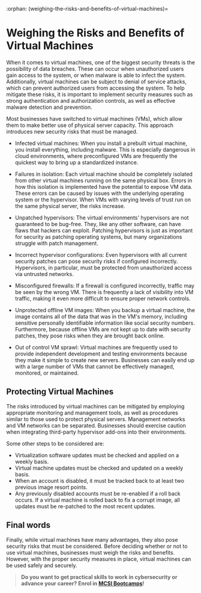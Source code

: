 :orphan:
(weighing-the-risks-and-benefits-of-virtual-machines)=
# Weighing the Risks and Benefits of Virtual Machines
 

When it comes to virtual machines, one of the biggest security threats is the possibility of data breaches. These can occur when unauthorized users gain access to the system, or when malware is able to infect the system. Additionally, virtual machines can be subject to denial of service attacks, which can prevent authorized users from accessing the system. To help mitigate these risks, it is important to implement security measures such as strong authentication and authorization controls, as well as effective malware detection and prevention.

Most businesses have switched to virtual machines (VMs), which allow them to make better use of physical server capacity. This approach introduces new security risks that must be managed.

* Infected virtual machines: When you install a prebuilt virtual machine, you install everything, including malware. This is especially dangerous in cloud environments, where preconfigured VMs are frequently the quickest way to bring up a standardized instance.

* Failures in isolation: Each virtual machine should be completely isolated from other virtual machines running on the same physical box. Errors in how this isolation is implemented have the potential to expose VM data. These errors can be caused by issues with the underlying operating system or the hypervisor. When VMs with varying levels of trust run on the same physical server, the risks increase.

* Unpatched hypervisors: The virtual environments' hypervisors are not guaranteed to be bug-free. They, like any other software, can have flaws that hackers can exploit. Patching hypervisors is just as important for security as patching operating systems, but many organizations struggle with patch management.

* Incorrect hypervisor configurations: Even hypervisors with all current security patches can pose security risks if configured incorrectly. Hypervisors, in particular, must be protected from unauthorized access via untrusted networks.

* Misconfigured firewalls: If a firewall is configured incorrectly, traffic may be seen by the wrong VM. There is frequently a lack of visibility into VM traffic, making it even more difficult to ensure proper network controls.

* Unprotected offline VM images: When you backup a virtual machine, the image contains all of the data that was in the VM's memory, including sensitive personally identifiable information like social security numbers. Furthermore, because offline VMs are not kept up to date with security patches, they pose risks when they are brought back online.

* Out of control VM sprawl: Virtual machines are frequently used to provide independent development and testing environments because they make it simple to create new servers. Businesses can easily end up with a large number of VMs that cannot be effectively managed, monitored, or maintained.

## Protecting Virtual Machines

The risks introduced by virtual machines can be mitigated by employing appropriate monitoring and management tools, as well as procedures similar to those used to protect physical servers. Management networks and VM networks can be separated. Businesses should exercise caution when integrating third-party hypervisor add-ons into their environments.

Some other steps to be considered are:

- Virtualization software updates must be checked and applied on a weekly basis.
- Virtual machine updates must be checked and updated on a weekly basis.
- When an account is disabled, it must be tracked back to at least two previous image resort points.
- Any previously disabled accounts must be re-enabled if a roll back occurs.
 If a virtual machine is rolled back to fix a corrupt image, all updates must be re-patched to the most recent updates.


## Final words

Finally, while virtual machines have many advantages, they also pose security risks that must be considered. Before deciding whether or not to use virtual machines, businesses must weigh the risks and benefits. However, with the proper security measures in place, virtual machines can be used safely and securely.

> **Do you want to get practical skills to work in cybersecurity or advance your career? Enrol in [MCSI Bootcamps](https://www.mosse-institute.com/bootcamps.html)!**